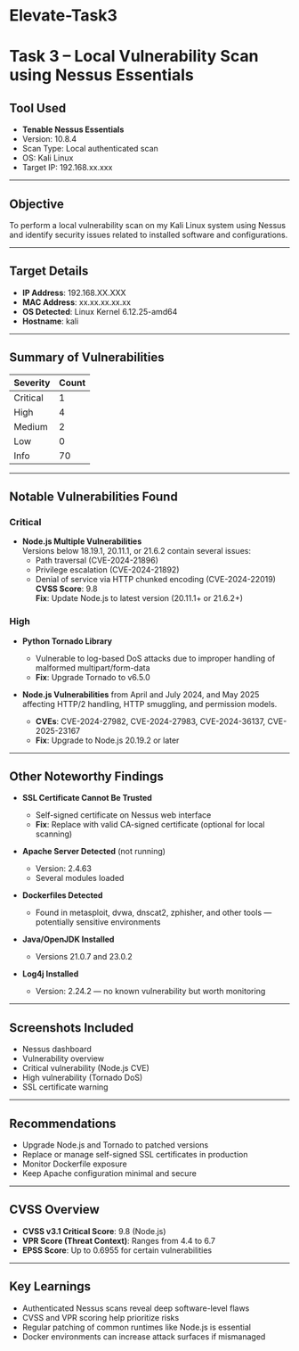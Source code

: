 # Elevate-Task3
# Task 3 – Local Vulnerability Scan using Nessus Essentials

##  Tool Used
- **Tenable Nessus Essentials**  
- Version: 10.8.4  
- Scan Type: Local authenticated scan  
- OS: Kali Linux  
- Target IP: 192.168.xx.xxx

---

##  Objective
To perform a local vulnerability scan on my Kali Linux system using Nessus and identify security issues related to installed software and configurations.

---

##  Target Details
- **IP Address**: 192.168.XX.XXX  
- **MAC Address**: xx.xx.xx.xx.xx  
- **OS Detected**: Linux Kernel 6.12.25-amd64  
- **Hostname**: kali  

---

##  Summary of Vulnerabilities

| Severity   | Count |
|------------|-------|
| Critical   | 1     |
| High       | 4     |
| Medium     | 2     |
| Low        | 0     |
| Info       | 70    |

---

##  Notable Vulnerabilities Found

### Critical
- **Node.js Multiple Vulnerabilities**  
  Versions below 18.19.1, 20.11.1, or 21.6.2 contain several issues:
  - Path traversal (CVE-2024-21896)
  - Privilege escalation (CVE-2024-21892)
  - Denial of service via HTTP chunked encoding (CVE-2024-22019)  
  **CVSS Score**: 9.8  
  **Fix**: Update Node.js to latest version (20.11.1+ or 21.6.2+)

###  High
- **Python Tornado Library**  
  - Vulnerable to log-based DoS attacks due to improper handling of malformed multipart/form-data  
  - **Fix**: Upgrade Tornado to v6.5.0

- **Node.js Vulnerabilities** from April and July 2024, and May 2025 affecting HTTP/2 handling, HTTP smuggling, and permission models.  
  - **CVEs**: CVE-2024-27982, CVE-2024-27983, CVE-2024-36137, CVE-2025-23167  
  - **Fix**: Upgrade to Node.js 20.19.2 or later

---

##  Other Noteworthy Findings

- **SSL Certificate Cannot Be Trusted**  
  - Self-signed certificate on Nessus web interface  
  - **Fix**: Replace with valid CA-signed certificate (optional for local scanning)

- **Apache Server Detected** (not running)  
  - Version: 2.4.63  
  - Several modules loaded

- **Dockerfiles Detected**  
  - Found in metasploit, dvwa, dnscat2, zphisher, and other tools — potentially sensitive environments

- **Java/OpenJDK Installed**
  - Versions 21.0.7 and 23.0.2

- **Log4j Installed**
  - Version: 2.24.2 — no known vulnerability but worth monitoring

---

##  Screenshots Included

- Nessus dashboard
- Vulnerability overview
- Critical vulnerability (Node.js CVE)
- High vulnerability (Tornado DoS)
- SSL certificate warning

---

##  Recommendations

- Upgrade Node.js and Tornado to patched versions
- Replace or manage self-signed SSL certificates in production
- Monitor Dockerfile exposure
- Keep Apache configuration minimal and secure

---

##  CVSS Overview

- **CVSS v3.1 Critical Score**: 9.8 (Node.js)  
- **VPR Score (Threat Context)**: Ranges from 4.4 to 6.7  
- **EPSS Score**: Up to 0.6955 for certain vulnerabilities

---

##  Key Learnings

- Authenticated Nessus scans reveal deep software-level flaws
- CVSS and VPR scoring help prioritize risks
- Regular patching of common runtimes like Node.js is essential
- Docker environments can increase attack surfaces if mismanaged
